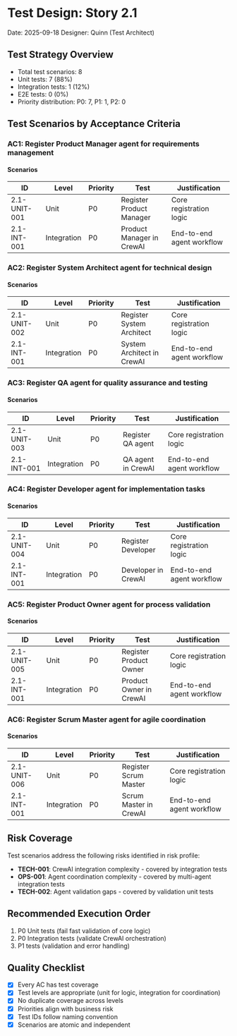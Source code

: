 # Test Design: Story 2.1

Date: 2025-09-18
Designer: Quinn (Test Architect)

## Test Strategy Overview

- Total test scenarios: 8
- Unit tests: 7 (88%)
- Integration tests: 1 (12%)
- E2E tests: 0 (0%)
- Priority distribution: P0: 7, P1: 1, P2: 0

## Test Scenarios by Acceptance Criteria

### AC1: Register Product Manager agent for requirements management

#### Scenarios

| ID           | Level       | Priority | Test                      | Justification            |
| ------------ | ----------- | -------- | ------------------------- | ------------------------ |
| 2.1-UNIT-001 | Unit        | P0       | Register Product Manager  | Core registration logic  |
| 2.1-INT-001  | Integration | P0       | Product Manager in CrewAI | End-to-end agent workflow|

### AC2: Register System Architect agent for technical design

#### Scenarios

| ID           | Level       | Priority | Test                       | Justification            |
| ------------ | ----------- | -------- | -------------------------- | ------------------------ |
| 2.1-UNIT-002 | Unit        | P0       | Register System Architect  | Core registration logic  |
| 2.1-INT-001  | Integration | P0       | System Architect in CrewAI | End-to-end agent workflow|

### AC3: Register QA agent for quality assurance and testing

#### Scenarios

| ID           | Level       | Priority | Test              | Justification            |
| ------------ | ----------- | -------- | ----------------- | ------------------------ |
| 2.1-UNIT-003 | Unit        | P0       | Register QA agent | Core registration logic  |
| 2.1-INT-001  | Integration | P0       | QA agent in CrewAI| End-to-end agent workflow|

### AC4: Register Developer agent for implementation tasks

#### Scenarios

| ID           | Level       | Priority | Test                  | Justification            |
| ------------ | ----------- | -------- | --------------------- | ------------------------ |
| 2.1-UNIT-004 | Unit        | P0       | Register Developer    | Core registration logic  |
| 2.1-INT-001  | Integration | P0       | Developer in CrewAI   | End-to-end agent workflow|

### AC5: Register Product Owner agent for process validation

#### Scenarios

| ID           | Level       | Priority | Test                   | Justification            |
| ------------ | ----------- | -------- | ---------------------- | ------------------------ |
| 2.1-UNIT-005 | Unit        | P0       | Register Product Owner | Core registration logic  |
| 2.1-INT-001  | Integration | P0       | Product Owner in CrewAI| End-to-end agent workflow|

### AC6: Register Scrum Master agent for agile coordination

#### Scenarios

| ID           | Level       | Priority | Test                   | Justification            |
| ------------ | ----------- | -------- | ---------------------- | ------------------------ |
| 2.1-UNIT-006 | Unit        | P0       | Register Scrum Master  | Core registration logic  |
| 2.1-INT-001  | Integration | P0       | Scrum Master in CrewAI | End-to-end agent workflow|

## Risk Coverage

Test scenarios address the following risks identified in risk profile:

- **TECH-001**: CrewAI integration complexity - covered by integration tests
- **OPS-001**: Agent coordination complexity - covered by multi-agent integration tests  
- **TECH-002**: Agent validation gaps - covered by validation unit tests

## Recommended Execution Order

1. P0 Unit tests (fail fast validation of core logic)
2. P0 Integration tests (validate CrewAI orchestration)
3. P1 tests (validation and error handling)

## Quality Checklist

- [x] Every AC has test coverage
- [x] Test levels are appropriate (unit for logic, integration for coordination)
- [x] No duplicate coverage across levels
- [x] Priorities align with business risk
- [x] Test IDs follow naming convention
- [x] Scenarios are atomic and independent
